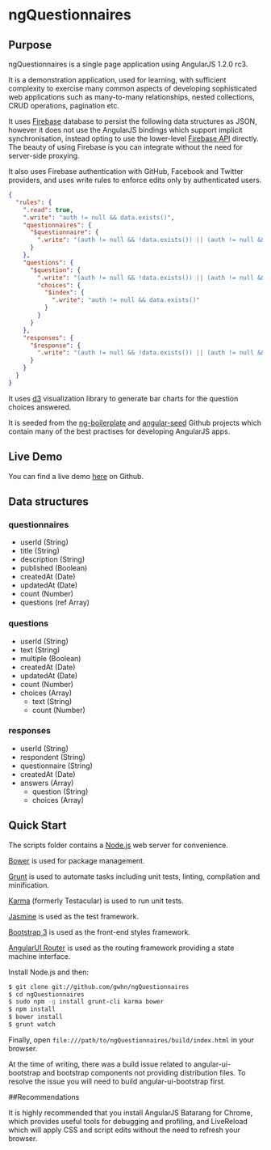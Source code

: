 # ngQuestionnaires

## Purpose

ngQuestionnaires is a single page application using AngularJS 1.2.0 rc3.

It is a demonstration application, used for learning, with sufficient complexity
to exercise many common aspects of developing sophisticated web applications
such as many-to-many relationships, nested collections, CRUD operations, pagination etc.

It uses [Firebase](https://www.firebase.com/index.html) database to persist the following data structures as JSON,
however it does not use the AngularJS bindings which support implicit synchronisation,
instead opting to use the lower-level [Firebase API](https://www.firebase.com/docs/javascript/firebase/index.html)
directly. The beauty of using Firebase is you can integrate without the need for server-side proxying.

It also uses Firebase authentication with GitHub, Facebook and Twitter providers, and uses write rules to enforce
edits only by authenticated users.

```json
{
  "rules": {
    ".read": true,
    ".write": "auth != null && data.exists()",
    "questionnaires": {
      "$questionnaire": {
        ".write": "(auth != null && !data.exists()) || (auth != null && data.exists() && data.child('userId').val() == auth.id)"
      }
    },
    "questions": {
      "$question": {
        ".write": "(auth != null && !data.exists()) || (auth != null && data.exists() && data.child('userId').val() == auth.id)",
        "choices": {
          "$index": {
            ".write": "auth != null && data.exists()"
          }
        }
      }
    },
    "responses": {
      "$response": {
        ".write": "(auth != null && !data.exists()) || (auth != null && data.exists() && data.child('userId').val() == auth.id)"
      }
    }
  }
}
```

It uses [d3](http://d3js.org/) visualization library to generate bar charts for the question choices answered.

It is seeded from the [ng-boilerplate](https://github.com/ngbp/ng-boilerplate)
and [angular-seed](https://github.com/angular/angular-seed) Github projects
which contain many of the best practises for developing AngularJS apps.

## Live Demo

You can find a live demo [here](http://gwhn.github.io/ngQuestionnaires/) on Github.

## Data structures

### questionnaires

* userId (String)
* title (String)
* description (String)
* published (Boolean)
* createdAt (Date)
* updatedAt (Date)
* count (Number)
* questions (ref Array)

### questions

* userId (String)
* text (String)
* multiple (Boolean)
* createdAt (Date)
* updatedAt (Date)
* count (Number)
* choices (Array)
    * text (String)
    * count (Number)

### responses

* userId (String)
* respondent (String)
* questionnaire (String)
* createdAt (Date)
* answers (Array)
    * question (String)
    * choices (Array)

## Quick Start

The scripts folder contains a [Node.js](http://nodejs.org/) web server for convenience.

[Bower](http://sindresorhus.com/bower-components/) is used for package management.

[Grunt](http://gruntjs.com/) is used to automate tasks including unit tests, linting, compilation and minification.

[Karma](http://karma-runner.github.io/0.10/index.html) (formerly Testacular) is used to run unit tests.

[Jasmine](http://jasmine.github.io/) is used as the test framework.

[Bootstrap 3](http://getbootstrap.com/getting-started/) is used as the front-end styles framework.

[AngularUI Router](https://github.com/angular-ui/ui-router) is used as the routing framework
providing a state machine interface.

Install Node.js and then:

```sh
$ git clone git://github.com/gwhn/ngQuestionnaires
$ cd ngQuestionnaires
$ sudo npm -g install grunt-cli karma bower
$ npm install
$ bower install
$ grunt watch
```

Finally, open `file:///path/to/ngQuestionnaires/build/index.html` in your browser.

At the time of writing, there was a build issue related to angular-ui-bootstrap and bootstrap components
not providing distribution files. To resolve the issue you will need to build angular-ui-bootstrap first.

##Recommendations

It is highly recommended that you install AngularJS Batarang for Chrome, which provides
useful tools for debugging and profiling, and LiveReload which will apply CSS and script
edits without the need to refresh your browser.
